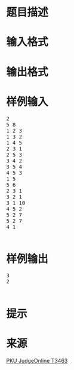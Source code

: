 

# 题目描述



# 输入格式



# 输出格式



# 样例输入


<pre>2
5 8
1 2 3
1 3 2
1 4 5
2 3 1
2 5 3
3 4 2
3 5 4
4 5 3
1 5
5 6
2 3 1
3 2 1
3 1 10
4 5 2
5 2 7
5 2 7
4 1

</pre>

# 样例输出


<pre>3
2

</pre>

# 提示



# 来源


<p>
<a href="http://poj.org/problem?id=3463" target="_blank">PKU JudgeOnline T3463</a> 
</p>
<div style="background:initial !important;border:initial !important;border-radius:initial !important;border-spacing:initial !important;border-collapse:initial !important;direction:ltr !important;flex-direction:initial !important;font-weight:initial !important;height:initial !important;letter-spacing:initial !important;min-width:initial !important;max-width:initial !important;min-height:initial !important;max-height:initial !important;margin:auto !important;outline:initial !important;padding:initial !important;position:absolute;table-layout:initial !important;text-align:initial !important;text-shadow:initial !important;width:initial !important;word-break:initial !important;word-spacing:initial !important;overflow-wrap:initial !important;box-sizing:initial !important;display:initial !important;color:inherit !important;font-size:13px !important;font-family:X-LocaleSpecific, sans-serif, Tahoma, Helvetica !important;line-height:13px !important;vertical-align:top !important;white-space:inherit !important;left:541px;top:60px;opacity:0.65;" id="s3gt_translate_tooltip_mini" class="s3gt_translate_tooltip_mini_box" is_mini="true">
<div id="s3gt_translate_tooltip_mini_logo" class="s3gt_translate_tooltip_mini" title="翻译所选文本">
</div>
<div id="s3gt_translate_tooltip_mini_sound" class="s3gt_translate_tooltip_mini" title="朗读" title_play="朗读" title_stop="停止">
</div>
<div id="s3gt_translate_tooltip_mini_copy" class="s3gt_translate_tooltip_mini" title="复制到剪贴板">
</div>
<link rel="stylesheet" type="text/css" href="moz-extension://d2451c64-ecb2-4fa8-94dc-4b9a6cd8af4e/skin/s3gt_tooltip_mini.css"/>
<style type="text/css" media="print">#s3gt_translate_tooltip_mini { display: none !important; }</style>
</div>
